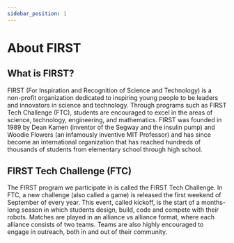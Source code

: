 ```yaml
---
sidebar_position: 1
---
```


# About FIRST

## What is FIRST?
FIRST (For Inspiration and Recognition of Science and Technology) is a non-profit organization dedicated to inspiring young people to be leaders and innovators in science and technology. Through programs such as FIRST Tech Challenge (FTC), students are encouraged to excel in the areas of science, technology, engineering, and mathematics. FIRST was founded in 1989 by Dean Kamen (inventor of the Segway and the insulin pump) and Woodie Flowers (an infamously inventive MIT Professor) and has since become an international organization that has reached hundreds of thousands of students from elementary school through high school.

## FIRST Tech Challenge (FTC)
The FIRST program we participate in is called the FIRST Tech Challenge. In FTC, a new challenge (also called a game) is released the first weekend of September of every year. This event, called kickoff, is the start of a months-long season in which students design, build, code and compete with their robots. Matches are played in an alliance vs alliance format, where each alliance consists of two teams. Teams are also highly encouraged to engage in outreach, both in and out of their community.